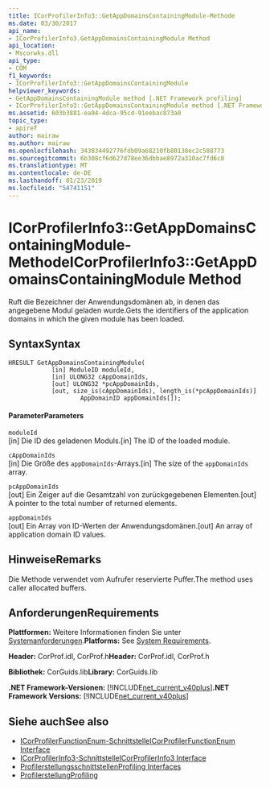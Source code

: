 ```yaml
---
title: ICorProfilerInfo3::GetAppDomainsContainingModule-Methode
ms.date: 03/30/2017
api_name:
- ICorProfilerInfo3.GetAppDomainsContainingModule Method
api_location:
- Mscorwks.dll
api_type:
- COM
f1_keywords:
- ICorProfilerInfo3::GetAppDomainsContainingModule
helpviewer_keywords:
- GetAppDomainsContainingModule method [.NET Framework profiling]
- ICorProfilerInfo3::GetAppDomainsContainingModule method [.NET Framework profiling]
ms.assetid: 603b3881-ea94-4dca-95cd-91eebac873a0
topic_type:
- apiref
author: mairaw
ms.author: mairaw
ms.openlocfilehash: 343834492776fdb09a68210fb80138ec2c588773
ms.sourcegitcommit: 6b308cf6d627d78ee36dbbae8972a310ac7fd6c8
ms.translationtype: MT
ms.contentlocale: de-DE
ms.lasthandoff: 01/23/2019
ms.locfileid: "54741151"
---
```

# <a name="icorprofilerinfo3getappdomainscontainingmodule-method"></a><span data-ttu-id="f34d2-102">ICorProfilerInfo3::GetAppDomainsContainingModule-Methode</span><span class="sxs-lookup"><span data-stu-id="f34d2-102">ICorProfilerInfo3::GetAppDomainsContainingModule Method</span></span>
<span data-ttu-id="f34d2-103">Ruft die Bezeichner der Anwendungsdomänen ab, in denen das angegebene Modul geladen wurde.</span><span class="sxs-lookup"><span data-stu-id="f34d2-103">Gets the identifiers of the application domains in which the given module has been loaded.</span></span>  
  
## <a name="syntax"></a><span data-ttu-id="f34d2-104">Syntax</span><span class="sxs-lookup"><span data-stu-id="f34d2-104">Syntax</span></span>  
  
```  
HRESULT GetAppDomainsContainingModule(  
            [in] ModuleID moduleId,  
            [in] ULONG32 cAppDomainIds,  
            [out] ULONG32 *pcAppDomainIds,  
            [out, size_is(cAppDomainIds), length_is(*pcAppDomainIds)]  
                    AppDomainID appDomainIds[]);  
```  
  
#### <a name="parameters"></a><span data-ttu-id="f34d2-105">Parameter</span><span class="sxs-lookup"><span data-stu-id="f34d2-105">Parameters</span></span>  
 `moduleId`  
 <span data-ttu-id="f34d2-106">[in] Die ID des geladenen Moduls.</span><span class="sxs-lookup"><span data-stu-id="f34d2-106">[in] The ID of the loaded module.</span></span>  
  
 `cAppDomainIds`  
 <span data-ttu-id="f34d2-107">[in] Die Größe des `appDomainIds`-Arrays.</span><span class="sxs-lookup"><span data-stu-id="f34d2-107">[in] The size of the `appDomainIds` array.</span></span>  
  
 `pcAppDomainIds`  
 <span data-ttu-id="f34d2-108">[out] Ein Zeiger auf die Gesamtzahl von zurückgegebenen Elementen.</span><span class="sxs-lookup"><span data-stu-id="f34d2-108">[out] A pointer to the total number of returned elements.</span></span>  
  
 `appDomainIds`  
 <span data-ttu-id="f34d2-109">[out] Ein Array von ID-Werten der Anwendungsdomänen.</span><span class="sxs-lookup"><span data-stu-id="f34d2-109">[out] An array of application domain ID values.</span></span>  
  
## <a name="remarks"></a><span data-ttu-id="f34d2-110">Hinweise</span><span class="sxs-lookup"><span data-stu-id="f34d2-110">Remarks</span></span>  
 <span data-ttu-id="f34d2-111">Die Methode verwendet vom Aufrufer reservierte Puffer.</span><span class="sxs-lookup"><span data-stu-id="f34d2-111">The method uses caller allocated buffers.</span></span>  
  
## <a name="requirements"></a><span data-ttu-id="f34d2-112">Anforderungen</span><span class="sxs-lookup"><span data-stu-id="f34d2-112">Requirements</span></span>  
 <span data-ttu-id="f34d2-113">**Plattformen:** Weitere Informationen finden Sie unter [Systemanforderungen](../../../../docs/framework/get-started/system-requirements.md).</span><span class="sxs-lookup"><span data-stu-id="f34d2-113">**Platforms:** See [System Requirements](../../../../docs/framework/get-started/system-requirements.md).</span></span>  
  
 <span data-ttu-id="f34d2-114">**Header:** CorProf.idl, CorProf.h</span><span class="sxs-lookup"><span data-stu-id="f34d2-114">**Header:** CorProf.idl, CorProf.h</span></span>  
  
 <span data-ttu-id="f34d2-115">**Bibliothek:** CorGuids.lib</span><span class="sxs-lookup"><span data-stu-id="f34d2-115">**Library:** CorGuids.lib</span></span>  
  
 <span data-ttu-id="f34d2-116">**.NET Framework-Versionen:** [!INCLUDE[net_current_v40plus](../../../../includes/net-current-v40plus-md.md)]</span><span class="sxs-lookup"><span data-stu-id="f34d2-116">**.NET Framework Versions:** [!INCLUDE[net_current_v40plus](../../../../includes/net-current-v40plus-md.md)]</span></span>  
  
## <a name="see-also"></a><span data-ttu-id="f34d2-117">Siehe auch</span><span class="sxs-lookup"><span data-stu-id="f34d2-117">See also</span></span>
- [<span data-ttu-id="f34d2-118">ICorProfilerFunctionEnum-Schnittstelle</span><span class="sxs-lookup"><span data-stu-id="f34d2-118">ICorProfilerFunctionEnum Interface</span></span>](../../../../docs/framework/unmanaged-api/profiling/icorprofilerfunctionenum-interface.md)
- [<span data-ttu-id="f34d2-119">ICorProfilerInfo3-Schnittstelle</span><span class="sxs-lookup"><span data-stu-id="f34d2-119">ICorProfilerInfo3 Interface</span></span>](../../../../docs/framework/unmanaged-api/profiling/icorprofilerinfo3-interface.md)
- [<span data-ttu-id="f34d2-120">Profilerstellungsschnittstellen</span><span class="sxs-lookup"><span data-stu-id="f34d2-120">Profiling Interfaces</span></span>](../../../../docs/framework/unmanaged-api/profiling/profiling-interfaces.md)
- [<span data-ttu-id="f34d2-121">Profilerstellung</span><span class="sxs-lookup"><span data-stu-id="f34d2-121">Profiling</span></span>](../../../../docs/framework/unmanaged-api/profiling/index.md)

